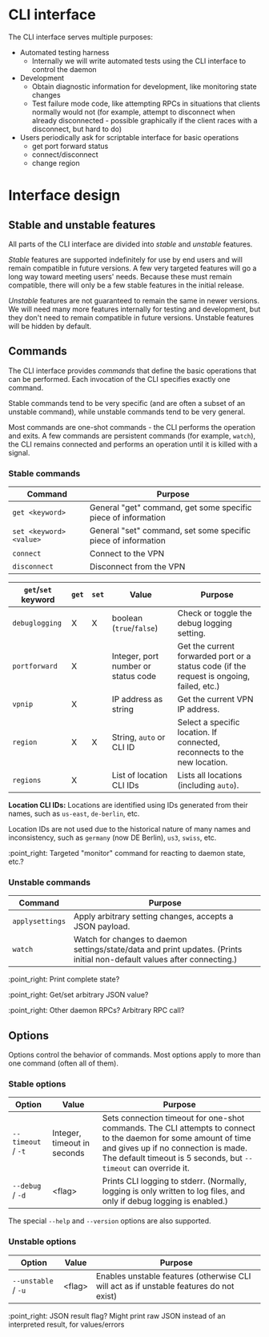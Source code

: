 # CLI interface

The CLI interface serves multiple purposes:

* Automated testing harness
  * Internally we will write automated tests using the CLI interface to control the daemon
* Development
  * Obtain diagnostic information for development, like monitoring state changes
  * Test failure mode code, like attempting RPCs in situations that clients normally would not (for example, attempt to disconnect when already disconnected - possible graphically if the client races with a disconnect, but hard to do)
* Users periodically ask for scriptable interface for basic operations
  * get port forward status
  * connect/disconnect
  * change region

# Interface design

## Stable and unstable features

All parts of the CLI interface are divided into _stable_ and _unstable_ features.

_Stable_ features are supported indefinitely for use by end users and will remain compatible in future versions.  A few very targeted features will go a long way toward meeting users' needs.  Because these must remain compatible, there will only be a few stable features in the initial release.

_Unstable_ features are not guaranteed to remain the same in newer versions.  We will need many more features internally for testing and development, but they don't need to remain compatible in future versions.  Unstable features will be hidden by default.

## Commands

The CLI interface provides _commands_ that define the basic operations that can be performed.  Each invocation of the CLI specifies exactly one command.

Stable commands tend to be very specific (and are often a subset of an unstable command), while unstable commands tend to be very general.

Most commands are one-shot commands - the CLI performs the operation and exits.  A few commands are persistent commands (for example, `watch`), the CLI remains connected and performs an operation until it is killed with a signal.

### Stable commands

| Command | Purpose |
|---------|---------|
| `get <keyword>` | General "get" command, get some specific piece of information |
| `set <keyword> <value>` | General "set" command, set some specific piece of information |
| `connect` | Connect to the VPN |
| `disconnect` | Disconnect from the VPN |

| `get`/`set` keyword | `get` | `set` | Value | Purpose |
|---------------------|-------|-------|-------|---------|
| `debuglogging` | X | X | boolean (`true`/`false`) | Check or toggle the debug logging setting. |
| `portforward` | X |  | Integer, port number or status code | Get the current forwarded port or a status code (if the request is ongoing, failed, etc.) |
| `vpnip` | X |  | IP address as string | Get the current VPN IP address. |
| `region` | X | X | String, `auto` or CLI ID | Select a specific location.  If connected, reconnects to the new location. |
| `regions` | X |  | List of location CLI IDs | Lists all locations (including `auto`). |

>>>
**Location CLI IDs:** Locations are identified using IDs generated from their names, such as `us-east`, `de-berlin`, etc.

Location IDs are not used due to the historical nature of many names and inconsistency, such as `germany` (now DE Berlin), `us3`, `swiss`, etc.
>>>

>>>
:point\_right: Targeted "monitor" command for reacting to daemon state, etc.?
>>>

### Unstable commands

| Command | Purpose |
|---------|---------|
| `applysettings` | Apply arbitrary setting changes, accepts a JSON payload. |
| `watch` | Watch for changes to daemon settings/state/data and print updates.  (Prints initial non-default values after connecting.) |

>>>
:point\_right: Print complete state?

:point\_right: Get/set arbitrary JSON value?

:point\_right: Other daemon RPCs?  Arbitrary RPC call?
>>>

## Options

Options control the behavior of commands.  Most options apply to more than one command (often all of them).

### Stable options

| Option | Value | Purpose |
|--------|-------|---------|
| `--timeout` / `-t` | Integer, timeout in seconds | Sets connection timeout for one-shot commands. The CLI attempts to connect to the daemon for some amount of time and gives up if no connection is made.  The default timeout is 5 seconds, but `--timeout` can override it. |
| `--debug` / `-d` | \<flag\> | Prints CLI logging to stderr.  (Normally, logging is only written to log files, and only if debug logging is enabled.) |

The special `--help` and `--version` options are also supported.

### Unstable options

| Option | Value | Purpose |
|--------|-------|---------|
| `--unstable` / `-u` | \<flag\> | Enables unstable features (otherwise CLI will act as if unstable features do not exist) |

>>>
:point\_right: JSON result flag?  Might print raw JSON instead of an interpreted result, for values/errors
>>>